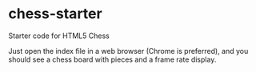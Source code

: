 chess-starter
=============

Starter code for HTML5 Chess

Just open the index file in a web browser (Chrome is preferred), and you should see a chess board with pieces and a frame rate display.
